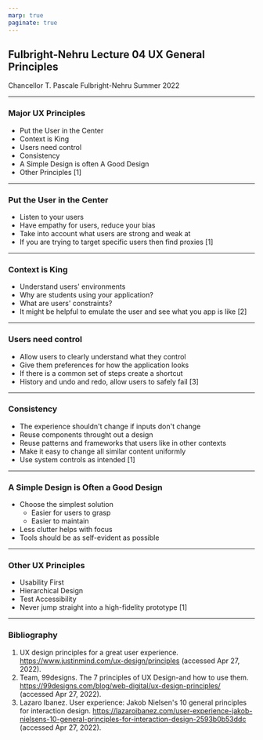```yaml
---
marp: true
paginate: true
---
```


## Fulbright-Nehru Lecture 04 UX General Principles

Chancellor T. Pascale
Fulbright-Nehru
Summer 2022

-------------------------------

### Major UX Principles

- Put the User in the Center
- Context is King
- Users need control
- Consistency
- A Simple Design is often A Good Design
- Other Principles
[1]

-------------------------------

### Put the User in the Center

- Listen to your users
- Have empathy for users, reduce your bias
- Take into account what users are strong and weak at
- If you are trying to target specific users then find proxies
[1]

-------------------------------

### Context is King

- Understand users' environments
- Why are students using your application?
- What are users' constraints?
- It might be helpful to emulate the user and see what you app is like
[2]

-------------------------------

### Users need control

- Allow users to clearly understand what they control
- Give them preferences for how the application looks
- If there is a common set of steps create a shortcut
- History and undo and redo, allow users to safely fail
[3]
-------------------------------

### Consistency

- The experience shouldn't change if inputs don't change
- Reuse components throught out a design
- Reuse patterns and frameworks that users like in other contexts
- Make it easy to change all similar content uniformly
- Use system controls as intended
[1]
-------------------------------

### A Simple Design is Often a Good Design

- Choose the simplest solution
  - Easier for users to grasp
  - Easier to maintain
- Less clutter helps with focus
- Tools should be as self-evident as possible

-------------------------------

### Other UX Principles

- Usability First
- Hierarchical Design
- Test Accessibility
- Never jump straight into a high-fidelity prototype
[1]

-------------------------------

### Bibliography

1. UX design principles for a great user experience. https://www.justinmind.com/ux-design/principles (accessed Apr 27,  2022).
2. Team, 99designs. The 7 principles of UX Design-and how to use them. https://99designs.com/blog/web-digital/ux-design-principles/ (accessed Apr 27,  2022).
3. Lazaro Ibanez. User experience: Jakob Nielsen's 10 general principles for interaction design. https://lazaroibanez.com/user-experience-jakob-nielsens-10-general-principles-for-interaction-design-2593b0b53ddc (accessed Apr 27,  2022).